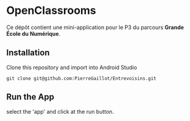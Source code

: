 # OpenClassrooms

Ce dépôt contient une mini-application pour le P3 du parcours **Grande École du Numérique**.

## Installation
Clone this repository and import into Android Studio

`git clone git@github.com:PierreGaillot/Entrevoisins.git`

## Run the App
select the 'app' and click at the run button.
